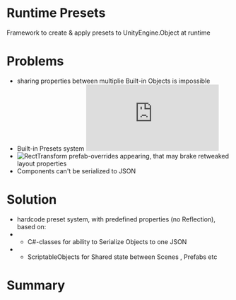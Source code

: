 # Runtime Presets
Framework to create & apply presets to UnityEngine.Object at runtime

# Problems
- sharing properties between multiplie Built-in Objects is impossible
- Built-in Presets system ![is Editor-only](https://docs.unity3d.com/Manual/Presets.html)
- ![RectTransform prefab-overrides appearing](https://forum.unity.com/threads/some-properties-of-recttransform-always-appear-in-prefabs-overrides-inspector.601870/), that may brake retweaked layout properties 
- Components can't be serialized to JSON

# Solution
- hardcode preset system, with predefined properties (no Reflection), based on:
- - C#-classes for ability to Serialize Objects to one JSON
- - ScriptableObjects for Shared state between Scenes , Prefabs etc

# Summary

